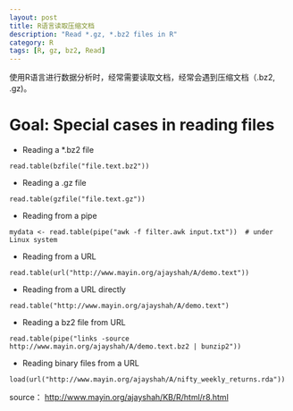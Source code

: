 ```yaml
---
layout: post
title: R语言读取压缩文档
description: "Read *.gz, *.bz2 files in R"
category: R
tags: [R, gz, bz2, Read]
---
```

使用R语言进行数据分析时，经常需要读取文档，经常会遇到压缩文档（.bz2, .gz)。

# Goal: Special cases in reading files

*  Reading a *.bz2 file  
```
read.table(bzfile("file.text.bz2"))           
```

* Reading a .gz file  
```
read.table(gzfile("file.text.gz"))      
```

*  Reading from a pipe   
```
mydata <- read.table(pipe("awk -f filter.awk input.txt"))  # under Linux system
```

* Reading from a URL    
```
read.table(url("http://www.mayin.org/ajayshah/A/demo.text"))
```

* Reading from a URL directly  
```
read.table("http://www.mayin.org/ajayshah/A/demo.text")
```

* Reading a bz2 file from URL  
```
read.table(pipe("links -source http://www.mayin.org/ajayshah/A/demo.text.bz2 | bunzip2"))
```

* Reading binary files from a URL  
```
load(url("http://www.mayin.org/ajayshah/A/nifty_weekly_returns.rda"))
```

source： <http://www.mayin.org/ajayshah/KB/R/html/r8.html>






